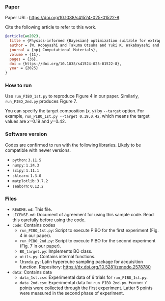 
### Paper
Paper URL: https://doi.org/10.1038/s41524-025-01522-8

Cite the following article to refer to this work.
```BibTeX
@article{wo2023,
  title = {Physics-informed {Bayesian} optimization suitable for extrapolation of materials growth},
  author = {W. Kobayashi and Takuma Otsuka and Yuki K. Wakabayashi and G. Tei},
  journal = {npj Computational Materials},
  volume = {11},
  pages = {36},
  doi = {https://doi.org/10.1038/s41524-025-01522-8},
  year = {2025}
}
```

### How to run
Use `run_PIBO_1st.py` to reproduce Figure 4 in our paper. 
Similarly, `run_PIBO_2nd.py` produces Figure 7.

You can specify the target composition (*x, y*) by `--target` option. 
For example, `run_PIBO_1st.py --target 0.19,0.42`, which means the target values are *x*=0.19 and *y*=0.42.


### Software version
Codes are confirmed to run with the following libraries. Likely to be compatible with newer versions. 

* `python`: `3.11.5`
* `numpy`: `1.24.3`
* `scipy`: `1.11.1`
* `sklearn`: `1.3.0`
* `matplotlib`: `3.7.2`
* `seaborn`: `0.12.2`

### Files
* `README.md`: This file. 
* `LICENSE.md`: Document of agreement for using this sample code. Read this carefully before using the code. 
* `code`: Contains codes
  * `run_PIBO_1st.py`: Script to execute PIBO for the first experiment (Fig. 4 in our paper). 
  * `run_PIBO_2nd.py`: Script to execute PIBO for the second experiment (Fig. 7 in our paper). 
  * `BO_target.py`: Implements BO class. 
  * `utils.py`: Contains internal functions. 
  * `lhsmdu.py`: Latin hypercube sampling package for acquisition function. Repository: https://dx.doi.org/10.5281/zenodo.2578780  
* `data`: Contains data
  * `data_1st.csv`: Experimental data of 6 trials for `run_PIBO_1st.py`.
  * `data_2nd.csv`: Experimental data for `run_PIBO_2nd.py`. Former 7 points were collected through the first experiment. Latter 5 points were measured in the second phase of experiment. 
